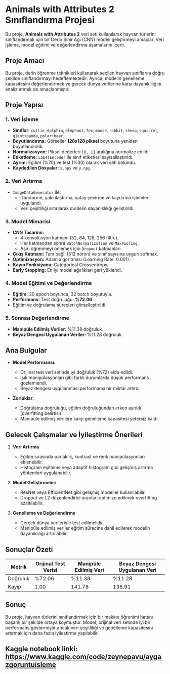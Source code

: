 # Animals with Attributes 2 Sınıflandırma Projesi

Bu proje, **Animals with Attributes 2** veri seti kullanılarak hayvan türlerini sınıflandırmak için bir Derin Sinir Ağı (CNN) modeli geliştirmeyi amaçlar. Veri işleme, model eğitimi ve değerlendirme aşamalarını içerir.

## Proje Amacı

Bu proje, derin öğrenme teknikleri kullanarak seçilen hayvan sınıflarını doğru şekilde sınıflandırmayı hedeflemektedir. Ayrıca, modelin genelleme kapasitesini değerlendirmek ve gerçek dünya verilerine karşı dayanıklılığını analiz etmek de amaçlanmıştır.

## Proje Yapısı

### 1. Veri İşleme
- **Sınıflar:** `collie`, `dolphin`, `elephant`, `fox`, `moose`, `rabbit`, `sheep`, `squirrel`, `giant+panda`, `polar+bear`.
- **Boyutlandırma:** Görseller **128x128 piksel** boyutuna yeniden boyutlandırıldı.
- **Normalizasyon:** Piksel değerleri `[0, 1]` aralığına normalize edildi.
- **Etiketleme:** `LabelEncoder` ile sınıf etiketleri sayısallaştırıldı.
- **Ayrım:** Eğitim (%70) ve test (%30) olarak veri seti bölündü.
- **Kaydedilen Dosyalar:** `x.npy` ve `y.npy`.

### 2. Veri Artırma
- `ImageDataGenerator` ile:
  - Döndürme, yakınlaştırma, yatay çevirme ve kaydırma işlemleri uygulandı.
  - Veri çeşitliliği artırılarak modelin dayanıklılığı geliştirildi.

### 3. Model Mimarisi
- **CNN Tasarımı:**
  - 4 konvolüsyon katmanı (32, 64, 128, 256 filtre).
  - Her katmandan sonra `BatchNormalization` ve `MaxPooling`.
  - Aşırı öğrenmeyi önlemek için `Dropout` katmanları.
- **Çıkış Katmanı:** Tam bağlı (512 nöron) ve sınıf sayısına uygun softmax.
- **Optimizasyon:** Adam algoritması (Learning Rate: 0.001).
- **Kayıp Fonksiyonu:** Categorical Crossentropy.
- **Early Stopping:** En iyi model ağırlıkları geri yüklendi.

### 4. Model Eğitimi ve Değerlendirme
- **Eğitim:** 20 epoch boyunca, 32 batch boyutuyla.
- **Performans:** Test doğruluğu: **%72.06**.
- Eğitim ve doğrulama süreçleri görselleştirildi.

### 5. Sonrası Değerlendirme
- **Manipüle Edilmiş Veriler:** %11.38 doğruluk.
- **Beyaz Dengesi Uygulanan Veriler:** %11.28 doğruluk.

## Ana Bulgular

- **Model Performansı:**
  - Orijinal test veri setinde iyi doğruluk (%72) elde edildi.
  - Işık manipülasyonları gibi farklı durumlarda düşük performans gözlemlendi.
  - Beyaz dengesi uygulanması performansı bir miktar artırdı.

- **Zorluklar:**
  - Doğrulama doğruluğu, eğitim doğruluğundan erken ayrıldı (overfitting belirtisi).
  - Manipüle edilmiş verilere karşı genelleme kapasitesi yetersiz kaldı.

## Gelecek Çalışmalar ve İyileştirme Önerileri

1. **Veri Artırma**
   - Eğitim sırasında parlaklık, kontrast ve renk manipülasyonları eklenebilir.
   - Histogram eşitleme veya adaptif histogram gibi gelişmiş artırma yöntemleri uygulanabilir.

2. **Model Geliştirmeleri**
   - ResNet veya EfficientNet gibi gelişmiş modeller kullanılabilir.
   - Dropout ve L2 düzenlendirici oranları optimize edilerek overfitting azaltılabilir.

3. **Genelleme ve Değerlendirme**
   - Gerçek dünya verileriyle test edilmelidir.
   - Manipüle edilmiş veriler eğitim sürecine dahil edilerek modelin dayanıklılığı artırılabilir.

## Sonuçlar Özeti

| Metrik                  | Orijinal Test Verisi | Manipüle Edilmiş Veri | Beyaz Dengesi Uygulanan Veri |
|-------------------------|----------------------|-----------------------|-----------------------------|
| Doğruluk                | %72.06              | %11.38               | %11.28                     |
| Kayıp                   | 1.00                | 141.78               | 138.91                     |

## Sonuç
Bu proje, hayvan türlerini sınıflandırmak için bir makine öğrenimi hattını başarılı bir şekilde ortaya koymuştur. Model, orijinal veri setinde iyi bir performans göstermiştir ancak veri çeşitliliği ve genelleme kapasitesini artırmak için daha fazla iyileştirme yapılabilir.

## Kaggle notebook linki: https://www.kaggle.com/code/zeynepavu/aygazgoruntuisleme
